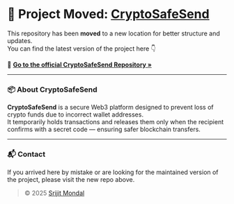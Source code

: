 # 🚀 Project Moved: [CryptoSafeSend](https://github.com/srijitmondal/CryptoSafeSend)

This repository has been **moved** to a new location for better structure and updates.  
You can find the latest version of the project here 👇  

🔗 **[Go to the official CryptoSafeSend Repository »](https://github.com/srijitmondal/CryptoSafeSend)**

---

### 📦 About CryptoSafeSend
**CryptoSafeSend** is a secure Web3 platform designed to prevent loss of crypto funds due to incorrect wallet addresses.  
It temporarily holds transactions and releases them only when the recipient confirms with a secret code — ensuring safer blockchain transfers.

---

### 📬 Contact
If you arrived here by mistake or are looking for the maintained version of the project, please visit the new repo above.

> © 2025 [Srijit Mondal](https://github.com/srijitmondal)
